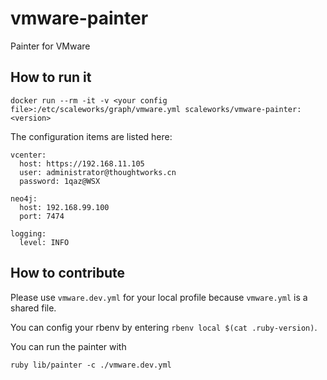 # vmware-painter

Painter for VMware

## How to run it

    docker run --rm -it -v <your config file>:/etc/scaleworks/graph/vmware.yml scaleworks/vmware-painter:<version>

The configuration items are listed here:


    vcenter:
      host: https://192.168.11.105
      user: administrator@thoughtworks.cn
      password: 1qaz@WSX

    neo4j:
      host: 192.168.99.100
      port: 7474
    
    logging:
      level: INFO  
      
## How to contribute

Please use `vmware.dev.yml` for your local profile because `vmware.yml` is a shared file.

You can config your rbenv by entering `rbenv local $(cat .ruby-version)`.  

You can run the painter with 

    ruby lib/painter -c ./vmware.dev.yml


